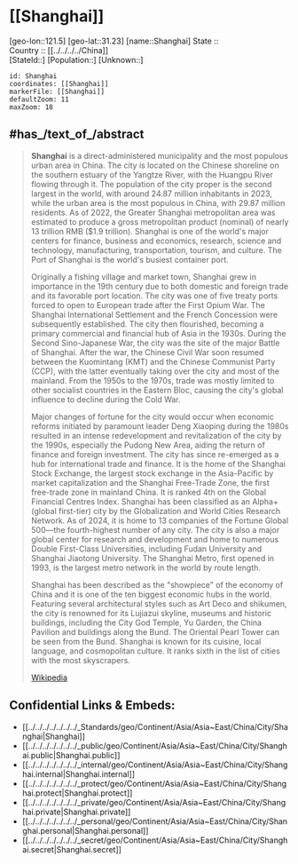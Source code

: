 ﻿---
location:
- 31.23
- 121.5
mapzoom:
- 7
- 12
mapmarker: city
type: City
SpocWebEntityId: 34227
isDeleted: false
confidential: public
tags:
- geo/City
has_id_wikidata: Q8686
twinned_administrative_body:
- '[[/_Standards/WikiData/WD~Constanța,79808]]'
- '[[/_Standards/WikiData/WD~Tabriz,80053]]'
- '[[/_Standards/WikiData/WD~KwaZulu-Natal,81725]]'
- '[[/_Standards/WikiData/WD~Hamhung,109356]]'
- "[[/_Standards/WikiData/WD~Osaka_Prefecture,122723]]"
- '[[/_Standards/WikiData/WD~Aden,131694]]'
- '[[/_Standards/WikiData/WD~Dunedin,133073]]'
- "[[/_Standards/WikiData/WD~Nagasaki_Prefecture,169376]]"
- "[[/_Standards/WikiData/WD~Bratislava_Region,183498]]"
- "[[/_Standards/WikiData/WD~Chiang_Mai,233588]]"
- "[[/_Standards/WikiData/WD~Santiago_de Cuba Province,234200]]"
- '[[/_Standards/WikiData/WD~Hirakata,270912]]'
- '[[/_Standards/WikiData/WD~Neyagawa,389633]]'
- '[[/_Standards/WikiData/WD~Yao,490872]]'
- '[[/_Standards/WikiData/WD~Okahandja,597491]]'
- '[[/_Standards/WikiData/WD~Izumisano,852018]]'
- "[[/_Standards/WikiData/WD~Nicosia_Municipality,56037497]]"
- '[[/_Standards/WikiData/WD~Minsk,2280]]'
- "[[/_Standards/WikiData/WD~East_Java,3586]]"
- '[[/_Standards/WikiData/WD~Jakarta,3630]]'
- '[[/_Standards/WikiData/WD~Maputo,3889]]'
- '[[/_Standards/WikiData/WD~Windhoek,3935]]'
- '[[/_Standards/WikiData/WD~Casablanca,7903]]'
- '[[/_Standards/WikiData/WD~Karachi,8660]]'
- '[[/_Standards/WikiData/WD~Antwerp,12892]]'
- '[[/_Standards/WikiData/WD~Jalisco,13160]]'
- '[[/_Standards/WikiData/WD~Busan,16520]]'
- "[[/_Standards/WikiData/WD~City_of London,23311]]"
- '[[/_Standards/WikiData/WD~Marseille,23482]]'
- '[[/_Standards/WikiData/WD~Liverpool,24826]]'
- "[[/_Standards/WikiData/WD~Central_Denmark,26586]]"
- "[[/_Standards/WikiData/WD~San_Francisco,62]]"
- "[[/_Standards/WikiData/WD~New_York City,60]]"
- '[[/_Standards/WikiData/WD~Basel,78]]'
- '[[/_Standards/WikiData/WD~Alexandria,87]]'
- '[[/_Standards/WikiData/WD~London,84]]'
- "[[/_Standards/WikiData/WD~São_Paulo,174]]"
- '[[/_Standards/WikiData/WD~Quebec,176]]'
- '[[/_Standards/WikiData/WD~Valparaíso,33986]]'
- '[[/_Standards/WikiData/WD~Rotterdam,34370]]'
- '[[/_Standards/WikiData/WD~Salzburg,34713]]'
- '[[/_Standards/WikiData/WD~Colombo,35381]]'
- '[[/_Standards/WikiData/WD~Osaka,35765]]'
- '[[/_Standards/WikiData/WD~Queensland,36074]]'
- '[[/_Standards/WikiData/WD~Porto,36433]]'
- '[[/_Standards/WikiData/WD~Cork,36647]]'
- "[[/_Standards/WikiData/WD~Port_Vila,37806]]"
- '[[/_Standards/WikiData/WD~Yokohama,38283]]'
- "[[/_Standards/WikiData/WD~North_Jeolla,41157]]"
- "[[/_Standards/WikiData/WD~South_Jeolla,41161]]"
- '[[/_Standards/WikiData/WD~Haifa,41621]]'
- '[[/_Standards/WikiData/WD~Guayaquil,43509]]'
- '[[/_Standards/WikiData/WD~Espoo,47034]]'
- '[[/_Standards/WikiData/WD~Winston-Salem,49227]]'
- "[[/_Standards/WikiData/WD~Gothenburg_Municipality,52502]]"
- '[[/_Standards/WikiData/WD~Rosario,52535]]'
- "[[/_Standards/WikiData/WD~Pomeranian_Voivodeship,54180]]"
- '[[/_Standards/WikiData/WD~Piraeus,58976]]'
- '[[/_Standards/WikiData/WD~Tashkent,269]]'
- '[[/_Standards/WikiData/WD~Montreal,340]]'
- '[[/_Standards/WikiData/WD~Istanbul,406]]'
- '[[/_Standards/WikiData/WD~Rhône-Alpes,463]]'
- '[[/_Standards/WikiData/WD~Milan,490]]'
- '[[/_Standards/WikiData/WD~Oslo,585]]'
- '[[/_Standards/WikiData/WD~Dubai,612]]'
- '[[/_Standards/WikiData/WD~Lille,648]]'
- "[[/_Standards/WikiData/WD~Saint_Petersburg,656]]"
- '[[/_Standards/WikiData/WD~Vladivostok,959]]'
- '[[/_Standards/WikiData/WD~Hamburg,1055]]'
- '[[/_Standards/WikiData/WD~Prague,1085]]'
- '[[/_Standards/WikiData/WD~Chicago,1297]]'
- '[[/_Standards/WikiData/WD~Zagreb,1435]]'
- '[[/_Standards/WikiData/WD~Manila,1461]]'
- '[[/_Standards/WikiData/WD~Barcelona,1492]]'
- '[[/_Standards/WikiData/WD~Budapest,1781]]'
- '[[/_Standards/WikiData/WD~Gdańsk,1792]]'
- "[[/_Standards/WikiData/WD~Phnom_Penh,1850]]"
- "[[/_Standards/WikiData/WD~Ho_Chi Minh City,1854]]"
- '[[/_Standards/WikiData/WD~Bangkok,1861]]'
- '[[/_Standards/WikiData/WD~Yerevan,1953]]'
located_in_or_next_to_body_of_water:
- "[[/_Standards/WikiData/WD~Huangpu_River,99785]]"
- "[[/_Standards/WikiData/WD~Suzhou_Creek,907674]]"
- "[[/_Standards/WikiData/WD~Dianshan_Lake,2665600]]"
- '[[/_Standards/WikiData/WD~Yangtze,5413]]'
- "[[/_Standards/WikiData/WD~East_China Sea,45341]]"
contains_the_administrative_territorial_entity:
- '[[/_Standards/WikiData/WD~Pudong,125378]]'
- "[[/_Standards/WikiData/WD~Huangpu_District,660185]]"
- "[[/_Standards/WikiData/WD~Changning_District,660626]]"
- "[[/_Standards/WikiData/WD~Jing'an_District,660789]]"
- "[[/_Standards/WikiData/WD~Putuo_District,660952]]"
- '[[/_Standards/WikiData/WD~Hongkou,661364]]'
- "[[/_Standards/WikiData/WD~Yangpu_District,661533]]"
- "[[/_Standards/WikiData/WD~Minhang_District,661695]]"
- "[[/_Standards/WikiData/WD~Baoshan_District,661828]]"
- '[[/_Standards/WikiData/WD~Jiading,662101]]'
- "[[/_Standards/WikiData/WD~Jinshan_District,662241]]"
- '[[/_Standards/WikiData/WD~Songjiang,662380]]'
- '[[/_Standards/WikiData/WD~Qingpu,662548]]'
- "[[/_Standards/WikiData/WD~Fengxian_District,662694]]"
- "[[/_Standards/WikiData/WD~Chongming_District,788812]]"
- "[[/_Standards/WikiData/WD~Xuhui_District,57002]]"
has_part_s_:
- '[[/_Standards/WikiData/WD~Pudong,125378]]'
- '[[/_Standards/WikiData/WD~Puxi,150041]]'
- '[[/_Standards/WikiData/WD~Xujiahui,760271]]'
- '[[/_Standards/WikiData/WD~Xintiandi,1326515]]'
instance_of:
- '[[/_Standards/WikiData/WD~megacity,174844]]'
- '[[/_Standards/WikiData/WD~metropolis,200250]]'
- "[[/_Standards/WikiData/WD~global_city,208511]]"
- "[[/_Standards/WikiData/WD~national_central city,1066538]]"
- "[[/_Standards/WikiData/WD~Economic_and Technological Development Zones,1073535]]"
- "[[/_Standards/WikiData/WD~direct-administered_municipality,1208802]]"
- "[[/_Standards/WikiData/WD~big_city,1549591]]"
- "[[/_Standards/WikiData/WD~port_settlement,2264924]]"
- "[[/_Standards/WikiData/WD~largest_city,51929311]]"
owner_of: "[[/_Standards/WikiData/WD~Hongkou_Football Stadium,201773]]"
described_by_source:
- "[[/_Standards/WikiData/WD~Brockhaus_and Efron Encyclopedic Dictionary,602358]]"
- "[[/_Standards/WikiData/WD~Encyclopædia_Britannica 11th edition,867541]]"
- "[[/_Standards/WikiData/WD~The_Nuttall Encyclopædia,3181656]]"
- "[[/_Standards/WikiData/WD~Jewish_Encyclopedia of Brockhaus and Efron,4173137]]"
- "[[/_Standards/WikiData/WD~Small_Brockhaus and Efron Encyclopedic Dictionary,19180675]]"
- "[[/_Standards/WikiData/WD~Encyclopædia_Britannica Ninth Edition,20096917]]"
- "[[/_Standards/WikiData/WD~Desktop_Encyclopedic Dictionary,63284758]]"
capital: "[[/_Standards/WikiData/WD~Huangpu_District,660185]]"
official_symbol: "[[/_Standards/WikiData/WD~Magnolia_denudata,794061]]"
part_of:
- "[[/_Standards/WikiData/WD~East_China,1062525]]"
- "[[/_Standards/WikiData/WD~direct-administered_municipality,1208802]]"
member_of:
- "[[/_Standards/WikiData/WD~Creative_Cities Network,1139352]]"
- "[[/_Standards/WikiData/WD~World_Tourism Cities Federation,67652870]]"
located_in_on_physical_feature: "[[/_Standards/WikiData/WD~Yangtze_Delta,1195076]]"
geography_of_topic: "[[/_Standards/WikiData/WD~geography_of Shanghai,5535230]]"
topic_s_main_template: '[[/_Standards/WikiData/WD~Template_Shanghai,6428445]]'
head_of_government: "[[/_Standards/WikiData/WD~Gong_Zheng,8964883]]"
party_chief_representative: "[[/_Standards/WikiData/WD~Chen_Jining,9364514]]"
replaces: '[[/_Standards/WikiData/WD~Shang-hai,10867816]]'
executive_body: "[[/_Standards/WikiData/WD~Shanghai_Municipal People's Government,10867824]]"
economy_of_topic: "[[/_Standards/WikiData/WD~economy_of Shanghai,10868017]]"
topic_s_main_Wikimedia_portal: '[[/_Standards/WikiData/WD~Portal_Shanghai,10984802]]'
has_list: '[[/_Standards/WikiData/WD~Q11359580,11359580]]'
demographics_of_topic: "[[/_Standards/WikiData/WD~demographics_of Shanghai,16926480]]"
office_held_by_head_of_government: "[[/_Standards/WikiData/WD~mayor_of Shanghai,17281242]]"
legislative_body: "[[/_Standards/WikiData/WD~Shanghai_People's Congress,20687987]]"
permanent_duplicated_item: '[[/_Standards/WikiData/WD~Q22828200,22828200]]'
highest_point: "[[/_Standards/WikiData/WD~Mount_Dajin,28542133]]"
said_to_be_the_same_as: '[[/_Standards/WikiData/WD~Modu,100935224]]'
geoshape: "http://commons.wikimedia.org/data/main/Data:China/Shanghai.map"
panoramic_view: "http://commons.wikimedia.org/wiki/Special:FilePath/003shanghai%20waitan.jpg"
location_map: "http://commons.wikimedia.org/wiki/Special:FilePath/Administrative%20Division%20Shanghai.png"
nighttime_view:
- "http://commons.wikimedia.org/wiki/Special:FilePath/ISS-30%20Nighttime%20view%20of%20Shanghai.jpg"
- "http://commons.wikimedia.org/wiki/Special:FilePath/Shanghainanjingroadpic4.jpg"
pronunciation_audio:
- "http://commons.wikimedia.org/wiki/Special:FilePath/LL-Q58635%20%28pan%29-Gaurav%20Jhammat-%E0%A8%B8%E0%A8%BC%E0%A9%B0%E0%A8%98%E0%A8%BE%E0%A8%88.wav"
- "http://commons.wikimedia.org/wiki/Special:FilePath/LL-Q150%20%28fra%29-Sartus85-Shanghai.wav"
spoken_text_audio:
- "http://commons.wikimedia.org/wiki/Special:FilePath/Nl-Shanghai-article.ogg"
- "http://commons.wikimedia.org/wiki/Special:FilePath/Ru-Shanghai%20%28intro%29.ogg"
logo_image: "http://commons.wikimedia.org/wiki/Special:FilePath/Shanghai%20%28Chinese%20characters%29.svg"
locator_map_image: "http://commons.wikimedia.org/wiki/Special:FilePath/Shanghai%20in%20China%20%28%2Ball%20claims%20hatched%29.svg"
detail_map: "http://commons.wikimedia.org/wiki/Special:FilePath/Shanghai%20location%20map.png"
located_in_time_zone: '[[/_Standards/WikiData/WD~UTC+08_00,6985]]'
shares_border_with:
- '[[/_Standards/WikiData/WD~Jiangsu,16963]]'
- '[[/_Standards/WikiData/WD~Zhejiang,16967]]'
- '[[/_Standards/WikiData/WD~Suzhou,42622]]'
continent: '[[/_Standards/WikiData/WD~Asia,48]]'
located_in_the_administrative_territorial_entity: "[[/_Standards/WikiData/WD~People's_Republic of China,148]]"
country: "[[/_Standards/WikiData/WD~People's_Republic of China,148]]"
elevation_above_sea_level: 4
vehicles_per_thousand_people: 33
language_used:
- "[[/_Standards/WikiData/WD~Wu_Chinese,34290]]"
- '[[/_Standards/WikiData/WD~Shanghainese,36718]]'
China_administrative_division_code: 31
local_dialing_code: 21
area: 6341
montage_image: "http://commons.wikimedia.org/wiki/Special:FilePath/Shanghai%20Pudong%20%28montage%29.jpg"
nominal_GDP: 3870060000000
postal_code: 200000
FIPS_10_4_countries_and_regions_: CH23
WOEID: 2151849
hashtag:
- Shanghai
- 上海
- Şanghay
Commons_category: Shanghai
U_S_National_Archives_Identifier: 10046658
Commons_gallery: 上海
Baidu_Tieba_name: 上海
inception: "1949-10-01T00:00:00Z"
demonym:
- Shanghaïen
- Shanghaïenne
OmegaWiki_Defined_Meaning: 1212240
population: 24870895
official_website: "https://www.shanghai.gov.cn/"
nickname:
- 魔都
- "La Perle de l'Orient"
GitHub_topic: shanghai
subreddit: shanghai
coordinate_location: "Point(121.4691024 31.2323437)"
short_name:
- 沪
- 滬
page_banner: "http://commons.wikimedia.org/wiki/Special:FilePath/Shanghai%20Wikivoyage%20banner.jpg"
aerial_view: "http://commons.wikimedia.org/wiki/Special:FilePath/Sprawling%20Shanghai%202016-07-20.jpg"
BHCL_UUID:
- 0a3cfe25-b70e-4249-9fe7-17f51da004a7
- db046c14-83ba-437a-a594-2680fac61b4f
- 18cc210c-f717-4c56-9457-96c614f6068b
Dewey_Decimal_Classification: 2--51132
ISO_3166_2_code: CN-SH
HASC: CN.SH
licence_plate_code: 沪A
official_name: 上海市
ISNI: 0000000123537626
image: "http://commons.wikimedia.org/wiki/Special:FilePath/Shanghai%20121.45796E%2031.22234N.jpg"
spherical_panorama_image: "http://commons.wikimedia.org/wiki/Special:FilePath/Shanghai%20bund%20%E2%80%93%20Panorama%20%28Greg%20Zaal%20via%20Poly%20Haven%29.jpg"
UN_LOCODE: CNSGH
---

# [[Shanghai]] 

[geo-lon::121.5] 
[geo-lat::31.23] 
[name::Shanghai] 
State ::  
Country :: [[../../../../China]]  
[StateId::] 
[Population::] 
[Unknown::] 


```leaflet
id: Shanghai
coordinates: [[Shanghai]] 
markerFile: [[Shanghai]] 
defaultZoom: 11 
maxZoom: 18
```

## #has_/text_of_/abstract

> **Shanghai** is a direct-administered municipality and the most populous urban area in China. The city is located on the Chinese shoreline on the southern estuary of the Yangtze River, with the Huangpu River flowing through it. The population of the city proper is the second largest in the world, with around 24.87 million inhabitants in 2023, while the urban area is the most populous in China, with 29.87 million residents. As of 2022, the Greater Shanghai metropolitan area was estimated to produce a gross metropolitan product (nominal) of nearly 13 trillion RMB ($1.9 trillion). Shanghai is one of the world's major centers for finance, business and economics, research, science and technology, manufacturing, transportation, tourism, and culture. The Port of Shanghai is the world's busiest container port.
>
> Originally a fishing village and market town, Shanghai grew in importance in the 19th century due to both domestic and foreign trade and its favorable port location. The city was one of five treaty ports forced to open to European trade after the First Opium War. The Shanghai International Settlement and the French Concession were subsequently established. The city then flourished, becoming a primary commercial and financial hub of Asia in the 1930s. During the Second Sino-Japanese War, the city was the site of the major Battle of Shanghai. After the war, the Chinese Civil War soon resumed between the Kuomintang (KMT) and the Chinese Communist Party (CCP), with the latter eventually taking over the city and most of the mainland. From the 1950s to the 1970s, trade was mostly limited to other socialist countries in the Eastern Bloc, causing the city's global influence to decline during the Cold War.
>
> Major changes of fortune for the city would occur when economic reforms initiated by paramount leader Deng Xiaoping during the 1980s resulted in an intense redevelopment and revitalization of the city by the 1990s, especially the Pudong New Area, aiding the return of finance and foreign investment. The city has since re-emerged as a hub for international trade and finance. It is the home of the Shanghai Stock Exchange, the largest stock exchange in the Asia-Pacific by market capitalization and the Shanghai Free-Trade Zone, the first free-trade zone in mainland China. It is ranked 4th on the Global Financial Centres Index. Shanghai has been classified as an Alpha+ (global first-tier) city by the Globalization and World Cities Research Network. As of 2024, it is home to 13 companies of the Fortune Global 500—the fourth-highest number of any city. The city is also a major global center for research and development and home to numerous Double First-Class Universities, including Fudan University and Shanghai Jiaotong University. The Shanghai Metro, first opened in 1993, is the largest metro network in the world by route length.
>
> Shanghai has been described as the "showpiece" of the economy of China and it is one of the ten biggest economic hubs in the world. Featuring several architectural styles such as Art Deco and shikumen, the city is renowned for its Lujiazui skyline, museums and historic buildings, including the City God Temple, Yu Garden, the China Pavilion and buildings along the Bund. The Oriental Pearl Tower can be seen from the Bund. Shanghai is known for its cuisine, local language, and cosmopolitan culture. It ranks sixth in the list of cities with the most skyscrapers.
>
> [Wikipedia](https://en.wikipedia.org/wiki/Shanghai) 

## Confidential Links & Embeds: 
- [[../../../../../../../_Standards/geo/Continent/Asia/Asia~East/China/City/Shanghai|Shanghai]] 
- [[../../../../../../../_public/geo/Continent/Asia/Asia~East/China/City/Shanghai.public|Shanghai.public]] 
- [[../../../../../../../_internal/geo/Continent/Asia/Asia~East/China/City/Shanghai.internal|Shanghai.internal]] 
- [[../../../../../../../_protect/geo/Continent/Asia/Asia~East/China/City/Shanghai.protect|Shanghai.protect]] 
- [[../../../../../../../_private/geo/Continent/Asia/Asia~East/China/City/Shanghai.private|Shanghai.private]] 
- [[../../../../../../../_personal/geo/Continent/Asia/Asia~East/China/City/Shanghai.personal|Shanghai.personal]] 
- [[../../../../../../../_secret/geo/Continent/Asia/Asia~East/China/City/Shanghai.secret|Shanghai.secret]] 
